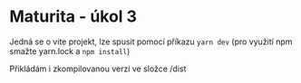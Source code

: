 # Maturita - úkol 3

Jedná se o vite projekt, lze spusit pomocí příkazu `yarn dev` (pro využití npm smažte yarn.lock a `npm install`)

Přikládám i zkompilovanou verzi ve složce /dist